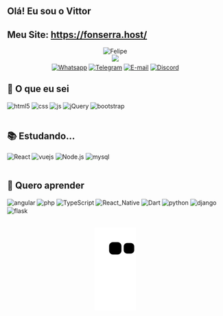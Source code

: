 ## Olá! Eu sou o Vittor
## Meu Site: https://fonserra.host/

<div style="display: inline_block" align="center">

<div>
    <img alt="Felipe" height="250" width="250"style="border-radius:0%;object-fit:cover;" src="https://emojipedia-us.s3.dualstack.us-west-1.amazonaws.com/thumbs/320/apple/285/man-technologist-medium-dark-skin-tone_1f468-1f3fe-200d-1f4bb.png">
    
<div align="center">
  <a href="https://github.com/DevVittor">
  <img height="180em" src="https://github-readme-stats.vercel.app/api?username=DevVittor&show_icons=true&theme=dracula&count_private=true"/>
 <!--<img height="180em" src="https://github-readme-stats.vercel.app/api/top-langs/?username=DevVittor&layout=compact&langs_count=7&theme=dracula"/>-->
</div>
</div>
    <a href="#"><img align="center" alt="Whatsapp" src="https://img.shields.io/badge/WhatsApp-25D366?style=for-the-badge&logo=whatsapp&logoColor=white" /></a>
    <a href="#"><img align="center" alt="Telegram" src="https://img.shields.io/badge/Telegram-2CA5E0?style=for-the-badge&logo=telegram&logoColor=white" /></a>
    <a href="#"><img align="center" alt="E-mail" src="https://img.shields.io/badge/Gmail-D14836?style=for-the-badge&logo=gmail&logoColor=white" /></a>
    <a href="#"><img align="center" alt="Discord" src="https://img.shields.io/badge/Discord-7289DA?style=for-the-badge&logo=discord&logoColor=white" /></a>
</div>

## 🧠 O que eu sei

<div style="display: inline_block" >
  <img align="center" alt="html5" src="https://img.shields.io/badge/HTML5-E34F26?style=for-the-badge&logo=html5&logoColor=white" />
  <img align="center" alt="css" src="https://img.shields.io/badge/CSS3-1572B6?style=for-the-badge&logo=css3&logoColor=white" />
  <img align="center" alt="js" src="https://img.shields.io/badge/Sass-CC6699?style=for-the-badge&logo=sass&logoColor=white" />
  <img align="center" alt="jQuery" src="https://img.shields.io/badge/jQuery-0769AD?style=for-the-badge&logo=jquery&logoColor=white" />
  <img align="center" alt="bootstrap" src="https://img.shields.io/badge/Bootstrap-563D7C?style=for-the-badge&logo=bootstrap&logoColor=white" />
</div><br/>

## 📚 Estudando...

<div style="display: inline_block">
  <img align="center" alt="React" src="https://img.shields.io/badge/React-20232A?style=for-the-badge&logo=react&logoColor=61DAFB" />
  <img align="center" alt="vuejs" src="https://img.shields.io/badge/Vue.js-35495E?style=for-the-badge&logo=vue.js&logoColor=4FC08D" />
  <img align="center" alt="Node.js" src="https://img.shields.io/badge/Node.js-43853D?style=for-the-badge&logo=node.js&logoColor=white" />
  <img align="center" alt="mysql" src="https://img.shields.io/badge/MySQL-00000F?style=for-the-badge&logo=mysql&logoColor=white" />
</div><br/>

## 📜 Quero aprender

<div style="display: inline_block">
  <img align="center" alt="angular" src="https://img.shields.io/badge/Angular-DD0031?style=for-the-badge&logo=angular&logoColor=white" />
  <img align="center" alt="php" src="https://img.shields.io/badge/PHP-777BB4?style=for-the-badge&logo=php&logoColor=white" />
  <img align="center" alt="TypeScript" src="https://img.shields.io/badge/TypeScript-007ACC?style=for-the-badge&logo=typescript&logoColor=white" />
  <img align="center" alt="React_Native" src="https://img.shields.io/badge/React_Native-20232A?style=for-the-badge&logo=react&logoColor=61DAFB" />
  <img align="center" alt="Dart" src="https://img.shields.io/badge/Dart-0175C2?style=for-the-badge&logo=dart&logoColor=white" />
  <img align="center" alt="python" src="https://img.shields.io/badge/Python-14354C?style=for-the-badge&logo=python&logoColor=white" />
  <img align="center" alt="django" src="https://img.shields.io/badge/Django-092E20?style=for-the-badge&logo=django&logoColor=white" />
  <img align="center" alt="flask" src="https://img.shields.io/badge/Flask-000000?style=for-the-badge&logo=flask&logoColor=white" />
</div><br/>
<!--💽-->

<div style="display: inline_block" align="center">

![Snake animation](https://github.com/DevVittor/DevVittor/blob/output/github-contribution-grid-snake.svg)

</div>
